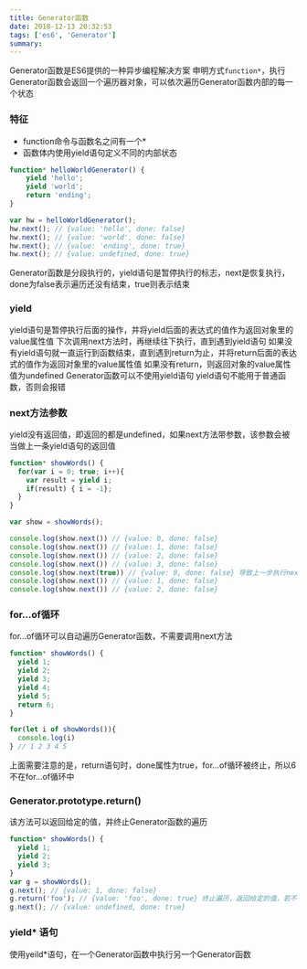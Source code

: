 ```yaml
---
title: Generator函数
date: 2018-12-13 20:32:53
tags: ['es6', 'Generator']
summary:
---
```

Generator函数是ES6提供的一种异步编程解决方案
申明方式`function*`，执行Generator函数会返回一个遍历器对象，可以依次遍历Generator函数内部的每一个状态

### 特征
* function命令与函数名之间有一个\*
* 函数体内使用yield语句定义不同的内部状态
```javascript
function* helloWorldGenerator() {
    yield 'hello';
    yield 'world';
    return 'ending';
}

var hw = helloWorldGenerator();
hw.next(); // {value: 'hello', done: false}
hw.next(); // {value: 'world', done: false}
hw.next(); // {value: 'ending', done: true}
hw.next(); // {value: undefined, done: true}
```

Generator函数是分段执行的，yield语句是暂停执行的标志，next是恢复执行，done为false表示遍历还没有结束，true则表示结束

### yield
yield语句是暂停执行后面的操作，并将yield后面的表达式的值作为返回对象里的value属性值
下次调用next方法时，再继续往下执行，直到遇到yield语句
如果没有yield语句就一直运行到函数结束，直到遇到return为止，并将return后面的表达式的值作为返回对象里的value属性值
如果没有return，则返回对象的value属性值为undefined
Generator函数可以不使用yield语句
yield语句不能用于普通函数，否则会报错

### next方法参数
yield没有返回值，即返回的都是undefined，如果next方法带参数，该参数会被当做上一条yield语句的返回值
```javascript
function* showWords() {
  for(var i = 0; true; i++){
    var result = yield i;
    if(result) { i = -1};
  }
}

var show = showWords();

console.log(show.next()) // {value: 0, done: false}
console.log(show.next()) // {value: 1, done: false}
console.log(show.next()) // {value: 2, done: false}
console.log(show.next()) // {value: 3, done: false}
console.log(show.next(true)) // {value: 0, done: false} 导致上一步执行next语句时yield返回true,则i等于-1，到这步i则为0
console.log(show.next()) // {value: 1, done: false}
console.log(show.next()) // {value: 2, done: false}
```

### for...of循环
for...of循环可以自动遍历Generator函数，不需要调用next方法
```javascript
function* showWords() {
  yield 1;
  yield 2;
  yield 3;
  yield 4;
  yield 5;
  return 6;
}

for(let i of showWords()){
  console.log(i)
} // 1 2 3 4 5
```
上面需要注意的是，return语句时，done属性为true，for...of循环被终止，所以6不在for...of循环中

### Generator.prototype.return()
该方法可以返回给定的值，并终止Generator函数的遍历
```javascript
function* showWords() {
  yield 1;
  yield 2;
  yield 3;
}
var g = showWords();
g.next(); // {value: 1, done: false}
g.return('foo'); // {value: 'foo', done: true} 终止遍历，返回给定的值，若不给定则返回undefined
g.next(); // {value: undefined, done: true}
```

### yield\* 语句
使用yeild\*语句，在一个Generator函数中执行另一个Generator函数
